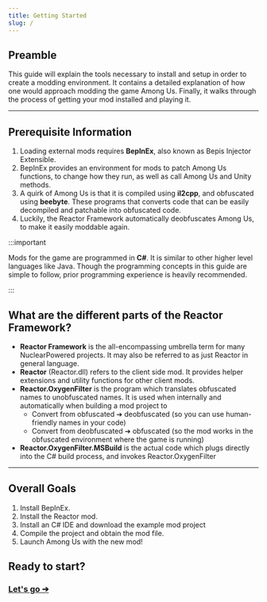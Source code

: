 ```yaml
---
title: Getting Started
slug: /
---
```



## Preamble

This guide will explain the tools necessary to install and setup in order to create
a modding environment. It contains a detailed explanation of how one would approach
modding the game Among Us. Finally, it walks through the process of getting your mod
installed and playing it.


---


## Prerequisite Information

1. Loading external mods requires **BepInEx**, also known as Bepis Injector Extensible.
2. BepInEx provides an environment for mods to patch Among Us functions,
   to change how they run, as well as call Among Us and Unity methods.
3. A quirk of Among Us is that it is compiled using **il2cpp**, and obfuscated using
   **beebyte**. These programs that converts code that can be easily decompiled
   and patchable into obfuscated code.
4. Luckily, the Reactor Framework automatically deobfuscates Among Us,
   to make it easily moddable again.

:::important

Mods for the game are programmed in **C#**. It is similar to other higher level languages
like Java. Though the programming concepts in this guide are simple to follow, prior
programming experience is heavily recommended.

:::

## What are the different parts of the Reactor Framework?

- **Reactor Framework** is the all-encompassing umbrella term for many NuclearPowered
  projects. It may also be referred to as just Reactor in general language.
- **Reactor** (Reactor.dll) refers to the client side mod. It provides helper extensions
  and utility functions for other client mods.
- **Reactor.OxygenFilter** is the program which translates obfuscated names to unobfuscated
  names. It is used when internally and automatically when building a mod project to
    - Convert from obfuscated ➔ deobfuscated
      (so you can use human-friendly names in your code)
    - Convert from deobfuscated ➔ obfuscated
      (so the mod works in the obfuscated environment where the game is running)
- **Reactor.OxygenFilter.MSBuild** is the actual code which plugs directly into the C# build
  process, and invokes Reactor.OxygenFilter

---

## Overall Goals
1. Install BepInEx.
2. Install the Reactor mod.
3. Install an C# IDE and download the example mod project
4. Compile the project and obtain the mod file.
5. Launch Among Us with the new mod!

## Ready to start?

### [Let's go ➔](/docs/basic/install_bepinex)
